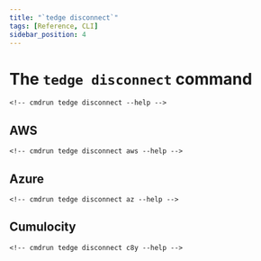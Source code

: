 ```yaml
---
title: "`tedge disconnect`"
tags: [Reference, CLI]
sidebar_position: 4
---
```


# The `tedge disconnect` command

```console
<!-- cmdrun tedge disconnect --help -->
```

## AWS

```console
<!-- cmdrun tedge disconnect aws --help -->
```

## Azure

```console
<!-- cmdrun tedge disconnect az --help -->
```

## Cumulocity

```console
<!-- cmdrun tedge disconnect c8y --help -->
```
